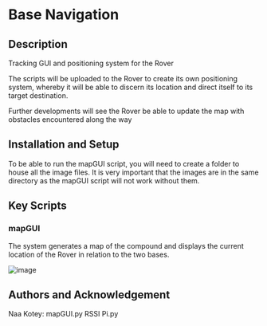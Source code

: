 # Base Navigation

## Description
Tracking GUI and positioning system for the Rover

The scripts will be uploaded to the Rover to create its own positioning system, whereby it will be able to  discern its location and direct itself to its target destination.

Further developments will see the Rover be able to update the map with obstacles encountered along the way


## Installation and Setup

To be able to run the mapGUI script, you will need to create a folder to house all the image files. It is very important that the images are in the same directory as the mapGUI script will not work without them.

## Key Scripts

### mapGUI

The system generates a map of the compound and displays the current location of the Rover in relation to the two bases.

![image](https://user-images.githubusercontent.com/73899520/112980109-5aff6e80-9151-11eb-8df3-8884159903f4.png)

## Authors and Acknowledgement
Naa Kotey:
mapGUI.py
RSSI Pi.py


